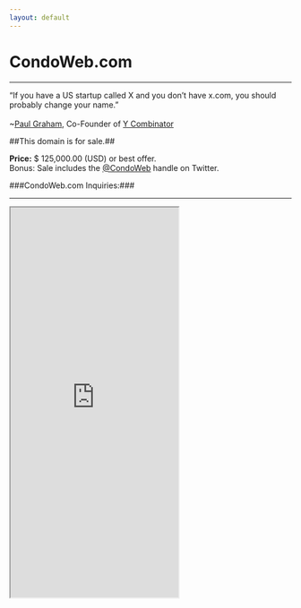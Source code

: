 ```yaml
---
layout: default
---
```

CondoWeb.com
===

<hr>

<p>&ldquo;If you have a US startup called X and you don&rsquo;t have x.com, you should probably change your name.&rdquo;<br/><br/>~<a href="http://paulgraham.com/name.html">Paul Graham</a>, Co-Founder of <a href="http://ycombinator.com">Y Combinator</a></p>

##This domain is for sale.##

<strong>Price:</strong> $ 125,000.00 (USD) or best offer.
<br/>
Bonus: Sale includes the [@CondoWeb](http://twitter.com/condoweb) handle  on Twitter.

###CondoWeb.com Inquiries:###

<hr>

<div class="iframe-wrap"><iframe height="697" allowTransparency="true"frameborder="2" scrolling="no" class="webform"  src="https://wisdomgroup.wufoo.com/embed/s1kxy5mk1q4e7g8/"><a href="https://wisdomgroup.wufoo.com/forms/s1kxy5mk1q4e7g8/">Fill out my Wufoo form!</a></iframe></div>
